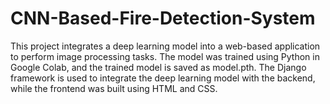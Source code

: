 # CNN-Based-Fire-Detection-System
This project integrates a deep learning model into a web-based application to perform image processing tasks. The model was trained using Python in Google Colab, and the trained model is saved as model.pth. The Django framework is used to integrate the deep learning model with the backend, while the frontend was built using HTML and CSS. 
